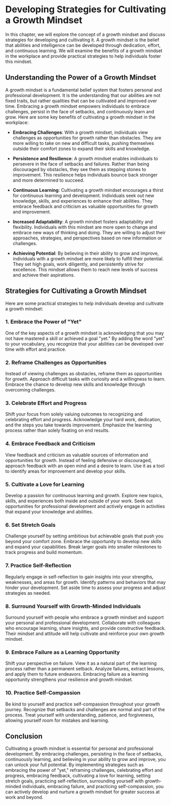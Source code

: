 Developing Strategies for Cultivating a Growth Mindset
===============================================================

In this chapter, we will explore the concept of a growth mindset and discuss strategies for developing and cultivating it. A growth mindset is the belief that abilities and intelligence can be developed through dedication, effort, and continuous learning. We will examine the benefits of a growth mindset in the workplace and provide practical strategies to help individuals foster this mindset.

**Understanding the Power of a Growth Mindset**
-----------------------------------------------

A growth mindset is a fundamental belief system that fosters personal and professional development. It is the understanding that our abilities are not fixed traits, but rather qualities that can be cultivated and improved over time. Embracing a growth mindset empowers individuals to embrace challenges, persist in the face of setbacks, and continuously learn and grow. Here are some key benefits of cultivating a growth mindset in the workplace:

* **Embracing Challenges**: With a growth mindset, individuals view challenges as opportunities for growth rather than obstacles. They are more willing to take on new and difficult tasks, pushing themselves outside their comfort zones to expand their skills and knowledge.

* **Persistence and Resilience**: A growth mindset enables individuals to persevere in the face of setbacks and failures. Rather than being discouraged by obstacles, they see them as stepping stones to improvement. This resilience helps individuals bounce back stronger and more determined to succeed.

* **Continuous Learning**: Cultivating a growth mindset encourages a thirst for continuous learning and development. Individuals seek out new knowledge, skills, and experiences to enhance their abilities. They embrace feedback and criticism as valuable opportunities for growth and improvement.

* **Increased Adaptability**: A growth mindset fosters adaptability and flexibility. Individuals with this mindset are more open to change and embrace new ways of thinking and doing. They are willing to adjust their approaches, strategies, and perspectives based on new information or challenges.

* **Achieving Potential**: By believing in their ability to grow and improve, individuals with a growth mindset are more likely to fulfill their potential. They set high goals, work diligently, and persistently strive for excellence. This mindset allows them to reach new levels of success and achieve their aspirations.

**Strategies for Cultivating a Growth Mindset**
-----------------------------------------------

Here are some practical strategies to help individuals develop and cultivate a growth mindset:

### **1. Embrace the Power of "Yet"**

One of the key aspects of a growth mindset is acknowledging that you may not have mastered a skill or achieved a goal "yet." By adding the word "yet" to your vocabulary, you recognize that your abilities can be developed over time with effort and practice.

### **2. Reframe Challenges as Opportunities**

Instead of viewing challenges as obstacles, reframe them as opportunities for growth. Approach difficult tasks with curiosity and a willingness to learn. Embrace the chance to develop new skills and knowledge through overcoming challenges.

### **3. Celebrate Effort and Progress**

Shift your focus from solely valuing outcomes to recognizing and celebrating effort and progress. Acknowledge your hard work, dedication, and the steps you take towards improvement. Emphasize the learning process rather than solely fixating on end results.

### **4. Embrace Feedback and Criticism**

View feedback and criticism as valuable sources of information and opportunities for growth. Instead of feeling defensive or discouraged, approach feedback with an open mind and a desire to learn. Use it as a tool to identify areas for improvement and develop your skills.

### **5. Cultivate a Love for Learning**

Develop a passion for continuous learning and growth. Explore new topics, skills, and experiences both inside and outside of your work. Seek out opportunities for professional development and actively engage in activities that expand your knowledge and abilities.

### **6. Set Stretch Goals**

Challenge yourself by setting ambitious but achievable goals that push you beyond your comfort zone. Embrace the opportunity to develop new skills and expand your capabilities. Break larger goals into smaller milestones to track progress and build momentum.

### **7. Practice Self-Reflection**

Regularly engage in self-reflection to gain insights into your strengths, weaknesses, and areas for growth. Identify patterns and behaviors that may hinder your development. Set aside time to assess your progress and adjust strategies as needed.

### **8. Surround Yourself with Growth-Minded Individuals**

Surround yourself with people who embrace a growth mindset and support your personal and professional development. Collaborate with colleagues who encourage learning, share insights, and provide constructive feedback. Their mindset and attitude will help cultivate and reinforce your own growth mindset.

### **9. Embrace Failure as a Learning Opportunity**

Shift your perspective on failure. View it as a natural part of the learning process rather than a permanent setback. Analyze failures, extract lessons, and apply them to future endeavors. Embracing failure as a learning opportunity strengthens your resilience and growth mindset.

### **10. Practice Self-Compassion**

Be kind to yourself and practice self-compassion throughout your growth journey. Recognize that setbacks and challenges are normal and part of the process. Treat yourself with understanding, patience, and forgiveness, allowing yourself room for mistakes and learning.

**Conclusion**
--------------

Cultivating a growth mindset is essential for personal and professional development. By embracing challenges, persisting in the face of setbacks, continuously learning, and believing in your ability to grow and improve, you can unlock your full potential. By implementing strategies such as embracing the power of "yet," reframing challenges, celebrating effort and progress, embracing feedback, cultivating a love for learning, setting stretch goals, practicing self-reflection, surrounding yourself with growth-minded individuals, embracing failure, and practicing self-compassion, you can actively develop and nurture a growth mindset for greater success at work and beyond.
